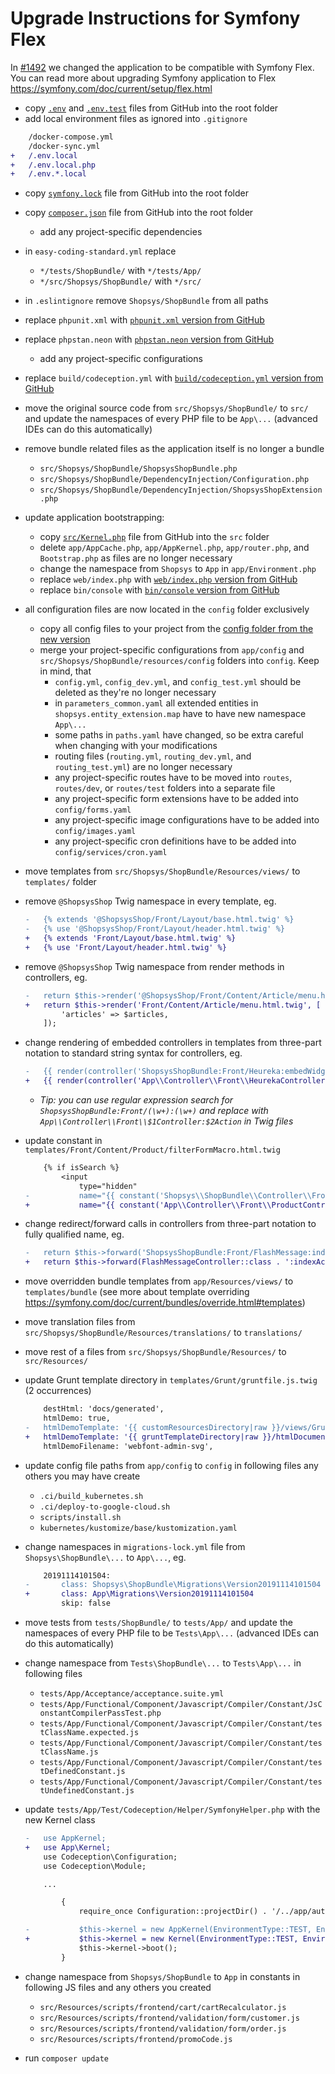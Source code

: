 # Upgrade Instructions for Symfony Flex

In [#1492](https://github.com/shopsys/shopsys/pull/1492) we changed the application to be compatible with Symfony Flex.
You can read more about upgrading Symfony application to Flex <https://symfony.com/doc/current/setup/flex.html>

- copy [`.env`](https://github.com/shopsys/project-base/blob/master/.env) and [`.env.test`](https://github.com/shopsys/project-base/blob/master/.env.test) files from GitHub into the root folder
- add local environment files as ignored into `.gitignore`
```diff
    /docker-compose.yml
    /docker-sync.yml
+   /.env.local
+   /.env.local.php
+   /.env.*.local
```
- copy [`symfony.lock`](https://github.com/shopsys/project-base/blob/master/symfony.lock) file from GitHub into the root folder
- copy [`composer.json`](https://github.com/shopsys/project-base/blob/master/composer.json) file from GitHub into the root folder
    - add any project-specific dependencies
- in `easy-coding-standard.yml` replace
    - `*/tests/ShopBundle/` with `*/tests/App/`
    - `*/src/Shopsys/ShopBundle/` with `*/src/`
- in `.eslintignore` remove `Shopsys/ShopBundle` from all paths
- replace `phpunit.xml` with [`phpunit.xml` version from GitHub](https://github.com/shopsys/project-base/blob/master/phpunit.xml)
- replace `phpstan.neon` with [`phpstan.neon` version from GitHub](https://github.com/shopsys/project-base/blob/master/phpstan.neon)
    - add any project-specific configurations
- replace `build/codeception.yml` with [`build/codeception.yml` version from GitHub](https://github.com/shopsys/project-base/blob/master/build/codeception.yml)

- move the original source code from `src/Shopsys/ShopBundle/` to `src/` and update the namespaces of every PHP file to be `App\...` (advanced IDEs can do this automatically)
- remove bundle related files as the application itself is no longer a bundle
    - `src/Shopsys/ShopBundle/ShopsysShopBundle.php`
    - `src/Shopsys/ShopBundle/DependencyInjection/Configuration.php`
    - `src/Shopsys/ShopBundle/DependencyInjection/ShopsysShopExtension.php`
- update application bootstrapping:
    - copy [`src/Kernel.php`](https://github.com/shopsys/project-base/blob/master/src/Kernel.php) file from GitHub into the `src` folder
    - delete `app/AppCache.php`, `app/AppKernel.php`, `app/router.php`, and `Bootstrap.php` as files are no longer necessary
    - change the namespace from `Shopsys` to `App` in `app/Environment.php`
    - replace `web/index.php` with [`web/index.php` version from GitHub](https://github.com/shopsys/project-base/blob/master/web/index.php)
    - replace `bin/console` with [`bin/console` version from GitHub](https://github.com/shopsys/project-base/blob/master/bin/console)

- all configuration files are now located in the `config` folder exclusively
    - copy all config files to your project from the [config folder from the new version](https://github.com/shopsys/project-base/tree/master/config)
    - merge your project-specific configurations from `app/config` and `src/Shopsys/ShopBundle/resources/config` folders into `config`. Keep in mind, that
        - `config.yml`, `config_dev.yml`, and `config_test.yml` should be deleted as they're no longer necessary
        - in `parameters_common.yaml` all extended entities in `shopsys.entity_extension.map` have to have new namespace `App\...`
        - some paths in `paths.yaml` have changed, so be extra careful when changing with your modifications
        - routing files (`routing.yml`, `routing_dev.yml`, and `routing_test.yml`) are no longer necessary
        - any project-specific routes have to be moved into `routes`, `routes/dev`, or `routes/test` folders into a separate file
        - any project-specific form extensions have to be added into `config/forms.yaml`
        - any project-specific image configurations have to be added into `config/images.yaml`
        - any project-specific cron definitions have to be added into `config/services/cron.yaml`

- move templates from `src/Shopsys/ShopBundle/Resources/views/` to `templates/` folder
- remove `@ShopsysShop` Twig namespace in every template, eg.
    ```diff
    -   {% extends '@ShopsysShop/Front/Layout/base.html.twig' %}
    -   {% use '@ShopsysShop/Front/Layout/header.html.twig' %}
    +   {% extends 'Front/Layout/base.html.twig' %}
    +   {% use 'Front/Layout/header.html.twig' %}
    ```
- remove `@ShopsysShop` Twig namespace from render methods in controllers, eg.
    ```diff
    -   return $this->render('@ShopsysShop/Front/Content/Article/menu.html.twig', [
    +   return $this->render('Front/Content/Article/menu.html.twig', [
            'articles' => $articles,
        ]);
    ```
- change rendering of embedded controllers in templates from three-part notation to standard string syntax for controllers, eg.
    ```diff
    -   {{ render(controller('ShopsysShopBundle:Front/Heureka:embedWidget')) }}
    +   {{ render(controller('App\\Controller\\Front\\HeurekaController:embedWidgetAction')) }}
    ```
    - _Tip: you can use regular expression search for `ShopsysShopBundle:Front/(\w+):(\w+)` and replace with `App\\Controller\\Front\\$1Controller:$2Action` in Twig files_
- update constant in `templates/Front/Content/Product/filterFormMacro.html.twig`
    ```diff
        {% if isSearch %}
            <input
                type="hidden"
    -           name="{{ constant('Shopsys\\ShopBundle\\Controller\\Front\\ProductController::SEARCH_TEXT_PARAMETER') }}"
    +           name="{{ constant('App\\Controller\\Front\\ProductController::SEARCH_TEXT_PARAMETER') }}"
    ```

- change redirect/forward calls in controllers from three-part notation to fully qualified name, eg.
    ```diff
    -   return $this->forward('ShopsysShopBundle:Front/FlashMessage:index');
    +   return $this->forward(FlashMessageController::class . ':indexAction');
    ```
- move overridden bundle templates from `app/Resources/views/` to `templates/bundle` (see more about template overriding <https://symfony.com/doc/current/bundles/override.html#templates>)

- move translation files from `src/Shopsys/ShopBundle/Resources/translations/` to `translations/`

- move rest of a files from `src/Shopsys/ShopBundle/Resources/` to `src/Resources/`

- update Grunt template directory in `templates/Grunt/gruntfile.js.twig` (2 occurrences)
    ```diff
        destHtml: 'docs/generated',
        htmlDemo: true,
    -   htmlDemoTemplate: '{{ customResourcesDirectory|raw }}/views/Grunt/htmlDocumentTemplate.html',
    +   htmlDemoTemplate: '{{ gruntTemplateDirectory|raw }}/htmlDocumentTemplate.html',
        htmlDemoFilename: 'webfont-admin-svg',
    ```

- update config file paths from `app/config` to `config` in following files any others you may have create
    - `.ci/build_kubernetes.sh`
    - `.ci/deploy-to-google-cloud.sh`
    - `scripts/install.sh`
    - `kubernetes/kustomize/base/kustomization.yaml`

- change namespaces in `migrations-lock.yml` file from `Shopsys\ShopBundle\...` to `App\...`, eg.
    ```diff
        20191114101504:
    -       class: Shopsys\ShopBundle\Migrations\Version20191114101504
    +       class: App\Migrations\Version20191114101504
            skip: false
    ```


- move tests from `tests/ShopBundle/` to `tests/App/` and update the namespaces of every PHP file to be `Tests\App\...` (advanced IDEs can do this automatically)
- change namespace from `Tests\ShopBundle\...` to `Tests\App\...` in following files
    - `tests/App/Acceptance/acceptance.suite.yml`
    - `tests/App/Functional/Component/Javascript/Compiler/Constant/JsConstantCompilerPassTest.php`
    - `tests/App/Functional/Component/Javascript/Compiler/Constant/testClassName.expected.js`
    - `tests/App/Functional/Component/Javascript/Compiler/Constant/testClassName.js`
    - `tests/App/Functional/Component/Javascript/Compiler/Constant/testDefinedConstant.js`
    - `tests/App/Functional/Component/Javascript/Compiler/Constant/testUndefinedConstant.js`
- update `tests/App/Test/Codeception/Helper/SymfonyHelper.php` with the new Kernel class
    ```diff
    -   use AppKernel;
    +   use App\Kernel;
        use Codeception\Configuration;
        use Codeception\Module;

        ...

            {
                require_once Configuration::projectDir() . '/../app/autoload.php';

    -           $this->kernel = new AppKernel(EnvironmentType::TEST, EnvironmentType::isDebug(EnvironmentType::TEST));
    +           $this->kernel = new Kernel(EnvironmentType::TEST, EnvironmentType::isDebug(EnvironmentType::TEST));
                $this->kernel->boot();
            }
    ```

- change namespace from `Shopsys/ShopBundle` to `App` in constants in following JS files and any others you created
    - `src/Resources/scripts/frontend/cart/cartRecalculator.js`
    - `src/Resources/scripts/frontend/validation/form/customer.js`
    - `src/Resources/scripts/frontend/validation/form/order.js`
    - `src/Resources/scripts/frontend/promoCode.js`

- run `composer update`
